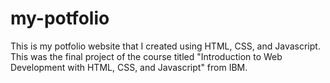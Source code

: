 # my-potfolio
This is my potfolio website that I created using HTML, CSS, and Javascript.
This was the final project of the course titled "Introduction to Web Development with HTML, CSS, and Javascript" from IBM.
